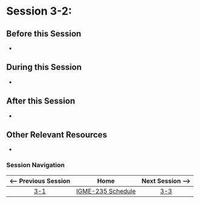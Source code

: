 # Session 3-2: 



## Before this Session
- 

## During this Session
- 

## After this Session
- 

## Other Relevant Resources
- 

### Session Navigation

| <-- Previous Session |               Home                  | Next Session --> |
|:--------------------:|:-----------------------------------:|:----------------:|
|  [3-1](3-1.md)       | [IGME-235 Schedule](../schedule.md) |   [3-3](3-3.md)  |
